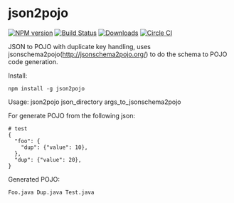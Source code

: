 # json2pojo

[![NPM version][npm-image]][npm-url]
[![Build Status][travis-image]][travis-url]
[![Downloads][downloads-image]][downloads-url]
[![Circle CI](https://circleci.com/gh/entertainyou/json2pojo.svg?style=svg)](https://circleci.com/gh/entertainyou/json2pojo)

JSON to POJO with duplicate key handling, uses jsonschema2pojo(http://jsonschema2pojo.org/) to do the schema to POJO code generation.

Install:

    npm install -g json2pojo

Usage:
    json2pojo json_directory args_to_jsonschema2pojo
    
For generate POJO from the following json:

    # test
    {
      "foo": {
        "dup": {"value": 10},
      },
      "dup": {"value": 20},
    }

Generated POJO:

    Foo.java Dup.java Test.java

[npm-image]: https://img.shields.io/npm/v/json2pojo.svg?style=flat-square
[npm-url]: https://www.npmjs.com/package/json2pojo
[travis-image]: https://travis-ci.org/entertainyou/json2pojo.png
[travis-url]: https://travis-ci.org/entertainyou/json2pojo
[downloads-image]: https://img.shields.io/npm/dm/json2pojo.svg?style=flat-square
[downloads-url]: https://www.npmjs.com/package/json2pojo
